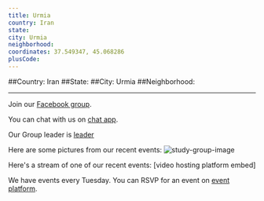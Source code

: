 ```yaml
---
title: Urmia
country: Iran
state: 
city: Urmia
neighborhood: 
coordinates: 37.549347, 45.068286
plusCode:
---
```


##Country: Iran
##State: 
##City: Urmia
##Neighborhood: 
*****
Join our [Facebook group](https://www.facebook.com/groups/free.code.camp.your.Urmia).

You can chat with us on [chat app]().

Our Group leader is [leader]()

Here are some pictures from our recent events:
![study-group-image]()

Here's a stream of one of our recent events:
[video hosting platform embed]

We have events every Tuesday. You can RSVP for an event on [event platform]().
